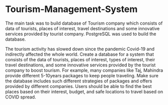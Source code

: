 # Tourism-Management-System
The main task was to build database of Tourism company which consists of data of tourists, places of interest, travel destinations and some innovative services provided by tourist company. PostgreSQL was used to build the database.

The tourism activity has slowed down since the pandemic Covid-19 and
indirectly affected the whole world. Create a database for a system that
consists of the data of tourists, places of interest, types of interest, their
travel destinations, and some innovative services provided by the tourist
company to boost tourism. For example, many companies like Taj,
Mahindra provide different 5-10years packages to keep people traveling.
Make sure the database includes such different strategies of packages and
offers provided by different companies. Users should be able to find the best
places based on their interest, budget, and safe locations to travel based
on COVID spread.
